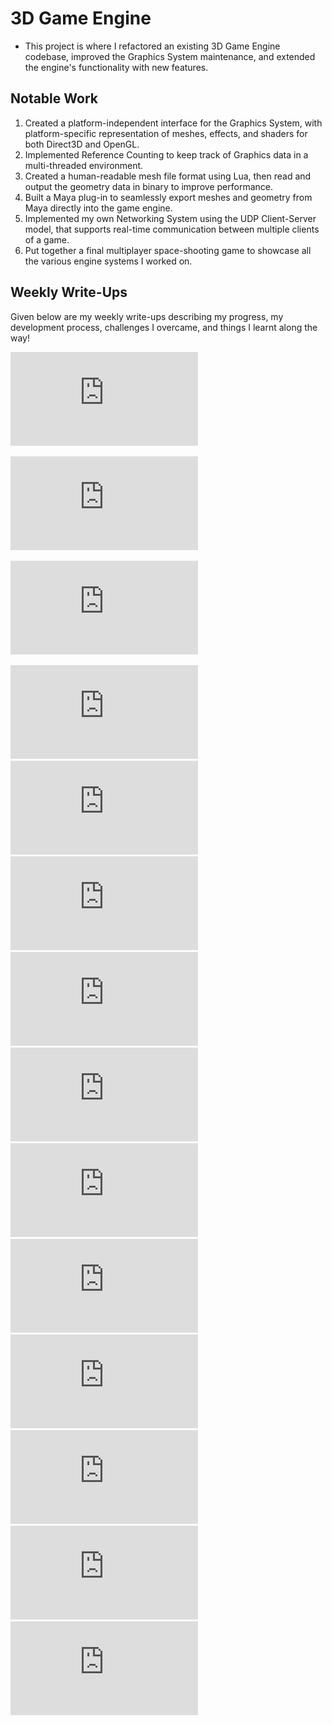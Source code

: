 # 3D Game Engine

- This project is where I refactored an existing 3D Game Engine codebase, improved the Graphics System maintenance, and extended the engine's functionality with new features.

## Notable Work
  
  1. Created a platform-independent interface for the Graphics System, with platform-specific representation of meshes, effects, and shaders for both Direct3D and OpenGL.
  2. Implemented Reference Counting to keep track of Graphics data in a multi-threaded environment.
  3. Created a human-readable mesh file format using Lua, then read and output the geometry data in binary to improve performance.
  4. Built a Maya plug-in to seamlessly export meshes and geometry from Maya directly into the game engine.
  5. Implemented my own Networking System using the UDP Client-Server model, that supports real-time communication between multiple clients of a game.
  6. Put together a final multiplayer space-shooting game to showcase all the various engine systems I worked on.

## Weekly Write-Ups

Given below are my weekly write-ups describing my progress, my development process, challenges I overcame, and things I learnt along the way!

![Week 1](https://github.com/revanthponna/3DGameEngine/blob/main/3DGameEngine/ProjectWriteUps/Write%20Up%20Assignment%2001.pdf)

![Week 2](https://github.com/revanthponna/3DGameEngine/blob/main/3DGameEngine/ProjectWriteUps/Write%20Up%20Assignment%2002.pdf)

![Week 3](https://github.com/revanthponna/3DGameEngine/blob/main/3DGameEngine/ProjectWriteUps/Write%20Up%20Assignment%2003.pdf)

![Week 4](https://github.com/revanthponna/3DGameEngine/blob/main/3DGameEngine/ProjectWriteUps/Write%20Up%20Assignment%2004.pdf)
![Week 5](https://github.com/revanthponna/3DGameEngine/blob/main/3DGameEngine/ProjectWriteUps/Write%20Up%20Assignment%2005.pdf)
![Week 6](https://github.com/revanthponna/3DGameEngine/blob/main/3DGameEngine/ProjectWriteUps/Write%20Up%20Assignment%2006.pdf)
![Week 7](https://github.com/revanthponna/3DGameEngine/blob/main/3DGameEngine/ProjectWriteUps/Write%20Up%20Assignment%2007.pdf)
![Week 8](https://github.com/revanthponna/3DGameEngine/blob/main/3DGameEngine/ProjectWriteUps/Write%20Up%20Assignment%2008.pdf)
![Engine System Proposal](https://github.com/revanthponna/3DGameEngine/blob/main/3DGameEngine/ProjectWriteUps/Engine%20System%20Proposal.pdf)
![Engine System Update #1](https://github.com/revanthponna/3DGameEngine/blob/main/3DGameEngine/ProjectWriteUps/Engine%20System%20Update%20%231.pdf)
![Engine System Update #2](https://github.com/revanthponna/3DGameEngine/blob/main/3DGameEngine/ProjectWriteUps/Engine%20System%20Update%20%232.pdf)
![Engine System Write-Up](https://github.com/revanthponna/3DGameEngine/blob/main/3DGameEngine/ProjectWriteUps/Engine%20System%20Write-Up.pdf)
![Final Project Proposal](https://github.com/revanthponna/3DGameEngine/blob/main/3DGameEngine/ProjectWriteUps/Final%20Project%20Proposal.pdf)
![Final Project Write-Up](https://github.com/revanthponna/3DGameEngine/blob/main/3DGameEngine/ProjectWriteUps/Final%20Project%20Write-Up.pdf)

